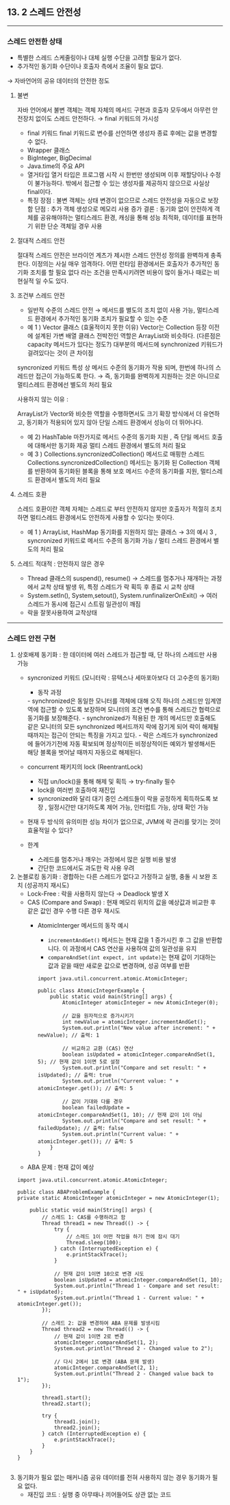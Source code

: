 ## 13. 2 스레드 안전성

---

### **스레드 안전한 상태**

- 특별한 스레드 스케줄링이나 대체 실행 수단을 고려할 필요가 없다.
- 추가적인 동기화 수단이나 호출자 측에서 조율이 필요 없다.

→ 자바언어의 공유 데이터의 안전한 정도

1. 불변
   
   자바 언어에서 불변 객체는 객체 자체의 메서드 구현과 호출자 모두에서 아무런 안전장치 없이도 스레드 안전하다. → final 키워드의 가시성
    - final 키워드
      final 키워드로 변수를 선언하면 생성자 종료 후에는 값을 변경할 수 없다.
    - Wrapper 클래스
    - BigInteger, BigDecimal
    - Java.time의 주요 API
    - 열거타입
      열거 타입은 프로그램 시작 시 한번만 생성되며 이후 재할당이나 수정이 불가능하다.
      밖에서 접근할 수 있는 생성자를 제공하지 않으므로 사실상 final이다.
    - 특징
      장점 : 불변 객체는 상태 변경이 없으므로 스레드 안전성을 자동으로 보장함
      단점 : 추가 객체 생성으로 메모리 사용 증가
      결론 : 동기화 없이 안전하게 객체를 공유해야하는 멀티스레드 환경, 캐싱을 통해 성능 최적화, 데이터를 표현하기 위한 단순 객체일 경우 사용
2. 절대적 스레드 안전

   절대적 스레드 안전은 브라이언 계츠가 제시한 스레드 안전성 정의를 완벽하게 충족한다. 이정의는 사실 매우 엄격하다. 어떤 런타임 환경에서든 호출자가 추가적인 동기화 조치를 할 필요 없다 라는 조건을 만족시키려면 비용이 많이 들거나 때로는 비현실적 일 수도 있다.
3. 조건부 스레드 안전

    - 일반적 수준의 스레드 안전 → 메서드를 별도의 조치 없이 사용 가능, 멀티스레드 환경에서 추가적인 동기화 조치가 필요할 수 있는 수준
    - 예 1 ) Vector 클래스 (효울적이지 못한 이유)
      Vector는 Collection 등장 이전에 설계된 가변 배열 클래스
      전박전인 역할은 ArrayList와 비슷하다. (다른점은 capacity 메서드가 있다는 정도?)
      대부분의 메서드에 synchronized 키워드가 걸려있다는 것이 큰 차이점

   syncronized 키워드 특성 상 메서드 수준의 동기화가 작용 되며, 한번에 하나의 스레드만 접근이 가능하도록 한다. → 즉, 동기화를 완벽하게 지원하는 것은 아니므로 멀티스레드 환경에선 별도의 처리 필요

   사용하지 않는 이유 :

   ArrayList가 Vector와 비슷한 역할을 수행하면서도 크기 확장 방식에서 더 유연하고, 동기화가 적용되어 있지 않아 단일 스레드 환경에서 성능이 더 뛰어나다.
    - 예 2) HashTable
      마찬가지로 메서드 수준의 동기화 지원 , 즉 단일 메서드 호출에 대해서만 동기화 제공
      멀티 스레드 환경에서 별도의 처리 필요
    - 예 3 ) Collections.syncronizedCollection() 메서드로 매핑한 스레드
      Collections.syncronizedCollection() 메서드는 동기화 된 Collection 객체를 반환하여 동기화된 블록을 통해 보호
      메서드 수준의 동기화를 지원, 멀티스레드 환경에서 별도의 처리 필요
4. 스레드 호환

   스레드 호환이란 객체 자체는 스레드로 부터 안전하지 않지만 호출자가 적절히 조치하면 멀티스레드 환경에서도 안전하게 사용할 수 있다는 뜻이다.
    - 예 1 ) ArrayList,  HashMap
      동기화를 지원하지 않는 클래스 → 3의 예시 3 , syncronized 키워드로 메서드 수준의 동기화 가능 / 멀티 스레드 환경에서 별도의 처리 필요
5. 스레드 적대적 : 안전하지 않은 경우

    - Thread 클래스의 suspend(), resume() -> 스레드를 멈추거나 재개하는 과정에서 교착 상태 발생 위, 특정 스레드가 락 획득 후 종료 시 교착 상태
    - System.setIn(), System,setout(), System.runfinalizerOnExit() -> 여러 스레드가 동시에 접근시 스트림 일관성이 깨짐
    - 락을 잘못사용하여 교착상태

---

### **스레드 안전 구현**

1. 상호배제 동기화 : 한 데이터에 여러 스레드가 접근할 때, 단 하나의 스레드만 사용 가능
    - syncronized 키워드 (모니터락 : 뮤텍스나 세마포아보다 더 고수준의 동기화)
        - 동작 과정

        <aside>
        - synchronized은 동일한 모니터를 객체에 대해 오직 하나의 스레드만 임계영역에 접근할 수 있도록 보장하며 모니터의 조건 변수를 통해 스레드간 협력으로 동기화를 보장해준다.
        - synchronized가 적용된 한 개의 메서드만 호출해도 같은 모니터의 모든 synchronized 메서드까지 락에 잠기게 되어 락이 해제될 때까지는 접근이 안되는 특징을 가지고 있다.
        - 락은 스레드가 synchronized에 들어가기전에 자동 확보되며 정상적이든 비정상적이든 예외가 발생해서든 해당 블록을 벗어날 때까지 자동으로 해제된다.
        </aside>

    - concurrent 패키지의 lock (ReentrantLock)
        - 직접 un/lock()을 통해 해제 및 획득 → try-finally 필수
        - lock을 여러번 호출하여 재진입
        - syncronized와 달리 대기 중인 스레드들이 락을 공정하게 획득하도록 보장 , 일정시간만 대기하도록 제어 가능, 인터럽트 가능, 상태 확인 가능
    - 현재 두 방식의 유의미한 성능 차이가 없으므로, JVM에 락 관리를 맞기는 것이 효율적일 수 있다?
    - 한계
        - 스레드를 멈추거나 깨우는 과정에서 많은 실행 비용 발생
        - 간단한 코드에서도 과도한 락 사용 우려
2. 논블로킹 동기화
   : 경합하는 다른 스레드가 없다고 가정하고 실행, 충돌 시 보완 조치 (성공까지 재시도)
    - Lock-Free : 락을 사용하지 않는다 → Deadlock 발생 X
    - CAS (Compare and Swap) : 현재 메모리 위치의 값을 예상값과 비교한 후 같은 값인 경우 수행 다른 경우 재시도
        - AtomicInterger 메서드의 동작 예시
            - `incrementAndGet()` 메서드는 현재 값을 1 증가시킨 후 그 값을 반환합니다. 이 과정에서 CAS 연산을 사용하여 값의 일관성을 유지
            - `compareAndSet(int expect, int update)`는 현재 값이 기대하는 값과 같을 때만 새로운 값으로 변경하며, 성공 여부를 반환

            ```
            import java.util.concurrent.atomic.AtomicInteger;
            
            public class AtomicIntegerExample {
                public static void main(String[] args) {
                    AtomicInteger atomicInteger = new AtomicInteger(0);
            
                    // 값을 원자적으로 증가시키기
                    int newValue = atomicInteger.incrementAndGet();
                    System.out.println("New value after increment: " + newValue); // 출력: 1
            
                    // 비교하고 교환 (CAS) 연산
                    boolean isUpdated = atomicInteger.compareAndSet(1, 5); // 현재 값이 1이면 5로 설정
                    System.out.println("Compare and set result: " + isUpdated); // 출력: true
                    System.out.println("Current value: " + atomicInteger.get()); // 출력: 5
            
                    // 값이 기대와 다를 경우
                    boolean failedUpdate = atomicInteger.compareAndSet(1, 10); // 현재 값이 1이 아님
                    System.out.println("Compare and set result: " + failedUpdate); // 출력: false
                    System.out.println("Current value: " + atomicInteger.get()); // 출력: 5
                }
            } 
          ```
   - ABA 문제 : 현재 값이 예상
   ```
   import java.util.concurrent.atomic.AtomicInteger;
      
   public class ABAProblemExample {
   private static AtomicInteger atomicInteger = new AtomicInteger(1);

       public static void main(String[] args) {
           // 스레드 1: CAS를 수행하려고 함
           Thread thread1 = new Thread(() -> {
               try {
                   // 스레드 1이 어떤 작업을 하기 전에 잠시 대기
                   Thread.sleep(100);
               } catch (InterruptedException e) {
                   e.printStackTrace();
               }
      
               // 현재 값이 1이면 10으로 변경 시도
               boolean isUpdated = atomicInteger.compareAndSet(1, 10);
               System.out.println("Thread 1 - Compare and set result: " + isUpdated);
               System.out.println("Thread 1 - Current value: " + atomicInteger.get());
           });
      
           // 스레드 2: 값을 변경하여 ABA 문제를 발생시킴
           Thread thread2 = new Thread(() -> {
               // 현재 값이 1이면 2로 변경
               atomicInteger.compareAndSet(1, 2);
               System.out.println("Thread 2 - Changed value to 2");
      
               // 다시 2에서 1로 변경 (ABA 문제 발생)
               atomicInteger.compareAndSet(2, 1);
               System.out.println("Thread 2 - Changed value back to 1");
           });
      
           thread1.start();
           thread2.start();
      
           try {
               thread1.join();
               thread2.join();
           } catch (InterruptedException e) {
               e.printStackTrace();
           }
       }
   }
      
   ```
3. 동기화가 필요 없는 매커니즘
   공유 데이터를 전혀 사용하지 않는 경우 동기화가 필요 없다.
    - 재진입 코드 : 실행 중 아무때나 끼어들어도 상관 없는 코드